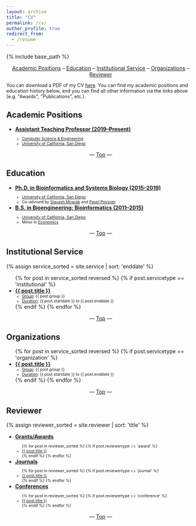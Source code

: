 ```yaml
---
layout: archive
title: "CV"
permalink: /cv/
author_profile: true
redirect_from:
  - /resume
---
```


{% include base_path %}

<center><a href="#academic-positions">Academic Positions</a> – <a href="#education">Education</a> – <a href="#institutional-service">Institutional Service</a> – <a href="#organizations">Organizations</a> – <a href="#reviewer">Reviewer</a></center>

<p style="font-size:0.9em">You can download a PDF of my CV <a href="https://github.com/niemasd/curriculum-vitae/releases/latest/download/main.pdf" target="_blank">here</a>. You can find my academic positions and education history below, and you can find all other information via the links above (e.g. "Awards", "Publications", etc.).</p>

<h2 id="academic-positions">Academic Positions</h2>
<ul>
  <li><b><u>Assistant Teaching Professor (2019–Present)</u></b></li>
  <ul style="font-size:0.75em">
    <li><a href="https://cse.ucsd.edu/" target="_blank">Computer Science & Engineering</a></li>
    <li><a href="https://ucsd.edu/" target="_blank">University of California, San Diego</a></li>
  </ul>
</ul>

<center>— <a href="#top">Top</a> —</center>

<h2 id="education">Education</h2>
<ul>
  <li><b><u>Ph.D. in Bioinformatics and Systems Biology (2015–2019)</u></b></li>
  <ul style="font-size:0.75em">
    <li><a href="https://ucsd.edu/" target="_blank">University of California, San Diego</a></li>
    <li>Co-advised by <a href="http://eceweb.ucsd.edu/~smirarab/" target="_blank">Siavash Mirarab</a> and <a href="https://bioalgorithms.ucsd.edu/" target="_blank">Pavel Pevzner</a></li>
  </ul>
  <li><b><u>B.S. in Bioengineering: Bioinformatics (2011–2015)</u></b></li>
  <ul style="font-size:0.75em">
    <li><a href="https://ucsd.edu/" target="_blank">University of California, San Diego</a></li>
    <li>Minor in <a href="https://economics.ucsd.edu/undergraduate-program/major-minor-requirements/minors.html" target="_blank">Economics</a></li>
  </ul>
</ul>

<center>— <a href="#top">Top</a> —</center>

<h2 id="institutional-service">Institutional Service</h2>
{% assign service_sorted = site.service | sort: 'enddate' %}
<ul>{% for post in service_sorted reversed %}
  {% if post.servicetype == 'institutional' %}
    <li>
      <b><u>{{ post.title }}</u></b>
      <ul style="font-size:0.75em">
        <li><u>Group</u>: {{ post.group }}</li>
        <li><u>Duration</u>: {{ post.startdate }} to {{ post.enddate }}</li>
      </ul>
    </li>
  {% endif %}
{% endfor %}</ul>

<center>— <a href="#top">Top</a> —</center>

<h2 id="organizations">Organizations</h2>
<ul>{% for post in service_sorted reversed %}
  {% if post.servicetype == 'organization' %}
    <li>
      <b><u>{{ post.title }}</u></b>
      <ul style="font-size:0.75em">
        <li><u>Group</u>: {{ post.group }}</li>
        <li><u>Duration</u>: {{ post.startdate }} to {{ post.enddate }}</li>
      </ul>
    </li>
  {% endif %}
{% endfor %}</ul>

<center>— <a href="#top">Top</a> —</center>

<h2 id="reviewer">Reviewer</h2>
{% assign reviewer_sorted = site.reviewer | sort: 'title' %}
<ul>
  <li><b><u>Grants/Awards</u></b></li>
  <ul style="font-size:0.75em">{% for post in reviewer_sorted %}
    {% if post.reviewertype == 'award' %}
      <li><a href="{{ post.venueurl }}" target="_blank">{{ post.title }}</a></li>
    {% endif %}
  {% endfor %}</ul>
  <li><b><u>Journals</u></b></li>
  <ul style="font-size:0.75em">{% for post in reviewer_sorted %}
    {% if post.reviewertype == 'journal' %}
      <li><a href="{{ post.venueurl }}" target="_blank">{{ post.title }}</a></li>
    {% endif %}
  {% endfor %}</ul>
  <li><b><u>Conferences</u></b></li>
  <ul style="font-size:0.75em">{% for post in reviewer_sorted %}
    {% if post.reviewertype == 'conference' %}
      <li><a href="{{ post.venueurl }}" target="_blank">{{ post.title }}</a></li>
    {% endif %}
  {% endfor %}</ul>
</ul>

<center>— <a href="#top">Top</a> —</center>
